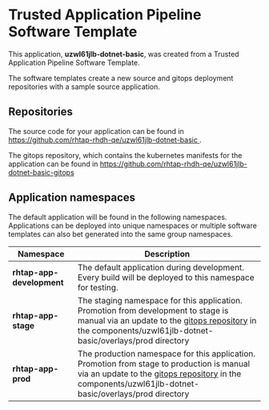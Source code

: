 # Trusted Application Pipeline Software Template

This application, **uzwl61jlb-dotnet-basic**, was created from a Trusted Application Pipeline Software Template.

The software templates create a new source and gitops deployment repositories with a sample source application. 

## Repositories

The source code for your application can be found in [https://github.com/rhtap-rhdh-qe/uzwl61jlb-dotnet-basic ](https://github.com/rhtap-rhdh-qe/uzwl61jlb-dotnet-basic ).
 
The gitops repository, which contains the kubernetes manifests for the application can be found in 
[https://github.com/rhtap-rhdh-qe/uzwl61jlb-dotnet-basic-gitops ](https://github.com/rhtap-rhdh-qe/uzwl61jlb-dotnet-basic-gitops ) 

## Application namespaces 

The default application will be found in the following namespaces. Applications can be deployed into unique namespaces or multiple software templates can also bet generated into the same group namespaces.  

|  Namespace   |  Description   |  
| -------- | -------- |   
| **rhtap-app-development** | The default application during development. Every build will be deployed to this namespace for testing. | 
| **rhtap-app-stage** | The staging namespace for this application. Promotion from development to stage is manual via an update to the [gitops repository](https://github.com/rhtap-rhdh-qe/uzwl61jlb-dotnet-basic-gitops ) in the components/uzwl61jlb-dotnet-basic/overlays/prod directory |  
| **rhtap-app-prod** | The production namespace for this application. Promotion from stage to production is manual via an update to the [gitops repository](https://github.com/rhtap-rhdh-qe/uzwl61jlb-dotnet-basic-gitops ) in the components/uzwl61jlb-dotnet-basic/overlays/prod directory | 